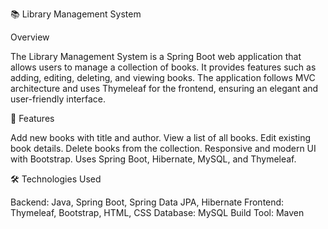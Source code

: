 📚 Library Management System

Overview

The Library Management System is a Spring Boot web application that allows users to manage a collection of books. It provides features such as adding, editing, deleting, and viewing books. The application follows MVC architecture and uses Thymeleaf for the frontend, ensuring an elegant and user-friendly interface.

🚀 Features

Add new books with title and author.
View a list of all books.
Edit existing book details.
Delete books from the collection.
Responsive and modern UI with Bootstrap.
Uses Spring Boot, Hibernate, MySQL, and Thymeleaf.

🛠️ Technologies Used

Backend: Java, Spring Boot, Spring Data JPA, Hibernate
Frontend: Thymeleaf, Bootstrap, HTML, CSS
Database: MySQL
Build Tool: Maven
